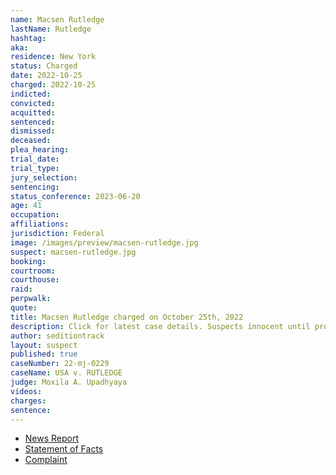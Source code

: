 ```yaml
---
name: Macsen Rutledge
lastName: Rutledge
hashtag:
aka:
residence: New York
status: Charged
date: 2022-10-25
charged: 2022-10-25
indicted:
convicted:
acquitted:
sentenced:
dismissed:
deceased:
plea_hearing:
trial_date:
trial_type:
jury_selection:
sentencing:
status_conference: 2023-06-20
age: 41
occupation:
affiliations:
jurisdiction: Federal
image: /images/preview/macsen-rutledge.jpg
suspect: macsen-rutledge.jpg
booking:
courtroom:
courthouse:
raid:
perpwalk:
quote:
title: Macsen Rutledge charged on October 25th, 2022
description: Click for latest case details. Suspects innocent until proven guilty.
author: seditiontrack
layout: suspect
published: true
caseNumber: 22-mj-0229
caseName: USA v. RUTLEDGE
judge: Moxila A. Upadhyaya
videos:
charges:
sentence:
---
```

- [News Report](https://www.syracuse.com/crime/2022/10/fbi-charges-syracuse-man-who-wore-bear-hood-in-us-capitol-during-jan-6-attacks.html)
- [Statement of Facts](https://www.justice.gov/usao-dc/case-multi-defendant/file/1560526/download)
- [Complaint](https://www.justice.gov/usao-dc/case-multi-defendant/file/1560531/download)
